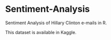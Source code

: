 # Sentiment-Analysis
Sentiment Analysis of Hillary Clinton e-mails in R. 


This dataset is available in Kaggle.

